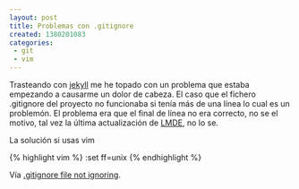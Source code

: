 ```yaml
---
layout: post
title: Problemas con .gitignore
created: 1380201083
categories:
 - git
 - vim
---
```

Trasteando con [jekyll][jekyll] me he topado con un problema que estaba empezando a causarme un dolor de cabeza. El caso que el fichero .gitignore del proyecto no funcionaba si tenía más de una línea lo cual es un problemón. El problema era que el final de línea no era correcto, no se el motivo, tal vez la última actualización de [LMDE][mint], no lo se.

La solución si usas vim

{% highlight vim %}
    :set ff=unix
{% endhighlight %}

Vía [.gitignore file not ignoring][stackoverflow].

[jekyll]: http://jekyllrb.com
[mint]: http://www.linuxmint.com
[stackoverflow]: http://stackoverflow.com/a/9531213
